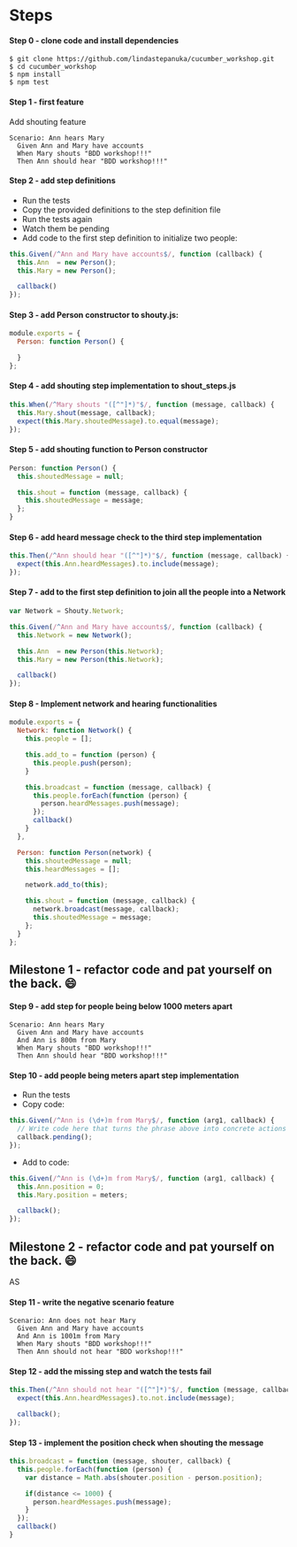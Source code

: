 # Steps

#### Step 0 - clone code and install dependencies

```
$ git clone https://github.com/lindastepanuka/cucumber_workshop.git
$ cd cucumber_workshop
$ npm install
$ npm test
```

#### Step 1 - first feature

Add shouting feature

```cucumber
Scenario: Ann hears Mary
  Given Ann and Mary have accounts
  When Mary shouts "BDD workshop!!!"
  Then Ann should hear "BDD workshop!!!"
```

#### Step 2 - add step definitions

- Run the tests
- Copy the provided definitions to the step definition file
- Run the tests again
- Watch them be pending
- Add code to the first step definition to initialize two people:

```javascript
this.Given(/^Ann and Mary have accounts$/, function (callback) {
  this.Ann  = new Person();
  this.Mary = new Person();

  callback()
});
```


#### Step 3 - add Person constructor to shouty.js:

```javascript
module.exports = {
  Person: function Person() {

  }
};
```

#### Step 4 - add shouting step implementation to shout_steps.js

```javascript
this.When(/^Mary shouts "([^"]*)"$/, function (message, callback) {
  this.Mary.shout(message, callback);
  expect(this.Mary.shoutedMessage).to.equal(message);
});
```

#### Step 5 - add shouting function to Person constructor

```javascript
Person: function Person() {
  this.shoutedMessage = null;

  this.shout = function (message, callback) {
    this.shoutedMessage = message;
  };
}
```

#### Step 6 - add heard message check to the third step implementation

```javascript
this.Then(/^Ann should hear "([^"]*)"$/, function (message, callback) {
  expect(this.Ann.heardMessages).to.include(message);
});
```

#### Step 7 - add to the first step definition to join all the people into a Network

```javascript
var Network = Shouty.Network;

this.Given(/^Ann and Mary have accounts$/, function (callback) {
  this.Network = new Network();

  this.Ann  = new Person(this.Network);
  this.Mary = new Person(this.Network);

  callback()
});
```

#### Step 8 - Implement network and hearing functionalities

```javascript
module.exports = {
  Network: function Network() {
    this.people = [];

    this.add_to = function (person) {
      this.people.push(person);
    }

    this.broadcast = function (message, callback) {
      this.people.forEach(function (person) {
        person.heardMessages.push(message);
      });
      callback()
    }
  },

  Person: function Person(network) {
    this.shoutedMessage = null;
    this.heardMessages = [];

    network.add_to(this);

    this.shout = function (message, callback) {
      network.broadcast(message, callback);
      this.shoutedMessage = message;
    };
  }
};
```

## Milestone 1 - refactor code and pat yourself on the back. :smile:

#### Step 9 - add step for people being below 1000 meters apart

```cucumber
Scenario: Ann hears Mary
  Given Ann and Mary have accounts
  And Ann is 800m from Mary
  When Mary shouts "BDD workshop!!!"
  Then Ann should hear "BDD workshop!!!"
```

#### Step 10 - add people being meters apart step implementation

- Run the tests
- Copy code:

```javascript
this.Given(/^Ann is (\d+)m from Mary$/, function (arg1, callback) {
  // Write code here that turns the phrase above into concrete actions
  callback.pending();
});
```

- Add to code:

```javascript
this.Given(/^Ann is (\d+)m from Mary$/, function (arg1, callback) {
  this.Ann.position = 0;
  this.Mary.position = meters;

  callback();
});
```

## Milestone 2 - refactor code and pat yourself on the back. :smile:

AS
#### Step 11 - write the negative scenario feature

```cucumber
Scenario: Ann does not hear Mary
  Given Ann and Mary have accounts
  And Ann is 1001m from Mary
  When Mary shouts "BDD workshop!!!"
  Then Ann should not hear "BDD workshop!!!"
```

#### Step 12 - add the missing step and watch the tests fail

```javascript
this.Then(/^Ann should not hear "([^"]*)"$/, function (message, callback) {
  expect(this.Ann.heardMessages).to.not.include(message);

  callback();
});
```

#### Step 13 - implement the position check when shouting the message

```javascript
this.broadcast = function (message, shouter, callback) {
  this.people.forEach(function (person) {
    var distance = Math.abs(shouter.position - person.position);

    if(distance <= 1000) {
      person.heardMessages.push(message);
    }
  });
  callback()
}
```
